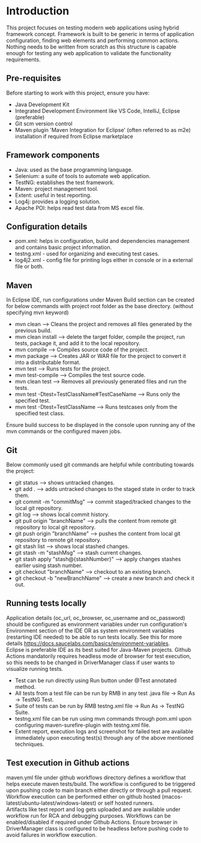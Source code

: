 
# Introduction

This project focuses on testing modern web applications using hybrid framework concept. Framework is built to be generic in terms of application configuration, finding web elements and performing common actions. Nothing needs to be written from scratch as this structure is capable enough for testing any web application to validate the functionality requirements.

## Pre-requisites
Before starting to work with this project, ensure you have:
 
 - Java Development Kit 
 - Integrated Development Environment like VS Code, IntelliJ, Eclipse (preferable)
 - Git scm version control
 - Maven plugin 'Maven Integration for Eclipse' (often referred to as m2e) installation if required from Eclipse marketplace

## Framework components

 - Java: used as the base programming language.
 - Selenium: a suite of tools to automate web application.
 - TestNG: establishes the test framework.
 - Maven: project management tool.
 - Extent: useful in test reporting.
 - Log4j: provides a logging solution.
 - Apache POI: helps read test data from MS excel file.

## Configuration details

 - pom.xml: helps in configuration, build and dependencies management and contains basic project information.
 - testng.xml - used for organizing and executing test cases.
 - log4j2.xml - config file for printing logs either in console or in a external file or both.

## Maven
In Eclipse IDE, run configurations under Maven Build section can be created for below commands with project root folder as the base directory. (without specifying mvn keyword)

 - mvn clean --> Cleans the project and removes all files generated by the previous build.
 - mvn clean install --> delete the target folder, compile the project, run tests, package it, and add it to the local repository.
 - mvn compile --> Compiles source code of the project.
 - mvn package --> Creates JAR or WAR file for the project to convert it into a distributable format.
 - mvn test --> Runs tests for the project.
 - mvn test-compile --> Compiles the test source code.
 - mvn clean test --> Removes all previously generated files and run the tests.
 - mvn test -Dtest=TestClassName#TestCaseName --> Runs only the specified test.
 - mvn test -Dtest=TestClassName --> Runs testcases only from the specified test class.

Ensure build success to be displayed in the console upon running any of the mvn commands or the configured maven jobs.

## Git
Below commonly used git commands are helpful while contributing towards the project:

 - git status --> shows untracked changes.
 - git add . --> adds untracked changes to the staged state in order to track them.
 - git commit -m "commitMsg" --> commit staged/tracked changes to the local git repository.
 - git log --> shows local commit history.
 - git pull origin "branchName" --> pulls the content from remote git repository to local git repository.
 - git push origin "branchName" --> pushes the content from local git repository to remote git repository.
 - git stash list --> shows local stashed changes.
 - git stash -m "stashMsg" --> stash current changes.
 - git stash apply "stash@{stashNumber}" --> apply changes stashes earlier using stash number.
 - git checkout "branchName" --> checkout to an existing branch.
 - git checkout -b "newBranchName" --> create a new branch and check it out.

## Running tests locally
Application details (oc_url, oc_browser, oc_username and oc_password) should be configured as environment variables under run configuration's Environment section of the IDE OR as system environment variables (restarting IDE needed) to be able to run tests locally. See this for more details https://docs.saucelabs.com/basics/environment-variables.  
Eclipse is preferable IDE as its best suited for Java-Maven projects. Github Actions mandatorily requires headless mode of browser for test execution, so this needs to be changed in DriverManager class if user wants to visualize running tests.

 - Test can be run directly using Run button under @Test annotated method.
 - All tests from a test file can be run by RMB in any test .java file ->  Run As -> TestNG Test.
 - Suite of tests can be run by RMB testng.xml file ->  Run As -> TestNG Suite.
 - testng.xml file can be run using mvn commands through pom.xml upon configuring maven-surefire-plugin with testng.xml file.
 - Extent report, execution logs and screenshot for failed test are available immediately upon executing test(s) through any of the above mentioned techniques.
 
## Test execution in Github actions

maven.yml file under github workflows directory defines a workflow that helps execute maven tests/build. The workflow is configured to be triggered upon pushing code to main branch either directly or through a pull request. Workflow execution can be performed either on github hosted (macos-latest/ubuntu-latest/windows-latest) or self hosted runners.  
Artifacts like test report and log gets uploaded and are available under workflow run for RCA and debugging purposes. Workflows can be enabled/disabled if required under Github Actions. Ensure browser in DriverManager class is configured to be headless before pushing code to avoid failures in workflow execution.